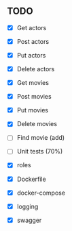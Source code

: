 ## TODO
- [x] Get actors
- [x] Post actors
- [x] Put actors
- [x] Delete actors
- [x] Get movies
- [x] Post movies
- [x] Put movies
- [x] Delete movies
- [ ] Find movie (add)


- [ ] Unit tests (70%)
- [x] roles
- [x] Dockerfile
- [x] docker-compose
- [x] logging
- [x] swagger
